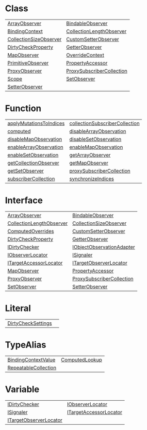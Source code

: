 # Class



|                                                                                                                            |                                                                                                                                  |
| -------------------------------------------------------------------------------------------------------------------------- | -------------------------------------------------------------------------------------------------------------------------------- |
| [ArrayObserver](https://hamedfathi.gitbook.io/aurelia-2-doc-api/runtime/observation/class/arrayobserver)                   | [BindableObserver](https://hamedfathi.gitbook.io/aurelia-2-doc-api/runtime/observation/class/bindableobserver)                   |
| [BindingContext](https://hamedfathi.gitbook.io/aurelia-2-doc-api/runtime/observation/class/bindingcontext)                 | [CollectionLengthObserver](https://hamedfathi.gitbook.io/aurelia-2-doc-api/runtime/observation/class/collectionlengthobserver)   |
| [CollectionSizeObserver](https://hamedfathi.gitbook.io/aurelia-2-doc-api/runtime/observation/class/collectionsizeobserver) | [CustomSetterObserver](https://hamedfathi.gitbook.io/aurelia-2-doc-api/runtime/observation/class/customsetterobserver)           |
| [DirtyCheckProperty](https://hamedfathi.gitbook.io/aurelia-2-doc-api/runtime/observation/class/dirtycheckproperty)         | [GetterObserver](https://hamedfathi.gitbook.io/aurelia-2-doc-api/runtime/observation/class/getterobserver)                       |
| [MapObserver](https://hamedfathi.gitbook.io/aurelia-2-doc-api/runtime/observation/class/mapobserver)                       | [OverrideContext](https://hamedfathi.gitbook.io/aurelia-2-doc-api/runtime/observation/class/overridecontext)                     |
| [PrimitiveObserver](https://hamedfathi.gitbook.io/aurelia-2-doc-api/runtime/observation/class/primitiveobserver)           | [PropertyAccessor](https://hamedfathi.gitbook.io/aurelia-2-doc-api/runtime/observation/class/propertyaccessor)                   |
| [ProxyObserver](https://hamedfathi.gitbook.io/aurelia-2-doc-api/runtime/observation/class/proxyobserver)                   | [ProxySubscriberCollection](https://hamedfathi.gitbook.io/aurelia-2-doc-api/runtime/observation/class/proxysubscribercollection) |
| [Scope](https://hamedfathi.gitbook.io/aurelia-2-doc-api/runtime/observation/class/scope)                                   | [SetObserver](https://hamedfathi.gitbook.io/aurelia-2-doc-api/runtime/observation/class/setobserver)                             |
| [SetterObserver](https://hamedfathi.gitbook.io/aurelia-2-doc-api/runtime/observation/class/setterobserver)                 |                                                                                                                                  |



# Function



|                                                                                                                                 |                                                                                                                                               |
| ------------------------------------------------------------------------------------------------------------------------------- | --------------------------------------------------------------------------------------------------------------------------------------------- |
| [applyMutationsToIndices](https://hamedfathi.gitbook.io/aurelia-2-doc-api/runtime/observation/function/applymutationstoindices) | [collectionSubscriberCollection](https://hamedfathi.gitbook.io/aurelia-2-doc-api/runtime/observation/function/collectionsubscribercollection) |
| [computed](https://hamedfathi.gitbook.io/aurelia-2-doc-api/runtime/observation/function/computed)                               | [disableArrayObservation](https://hamedfathi.gitbook.io/aurelia-2-doc-api/runtime/observation/function/disablearrayobservation)               |
| [disableMapObservation](https://hamedfathi.gitbook.io/aurelia-2-doc-api/runtime/observation/function/disablemapobservation)     | [disableSetObservation](https://hamedfathi.gitbook.io/aurelia-2-doc-api/runtime/observation/function/disablesetobservation)                   |
| [enableArrayObservation](https://hamedfathi.gitbook.io/aurelia-2-doc-api/runtime/observation/function/enablearrayobservation)   | [enableMapObservation](https://hamedfathi.gitbook.io/aurelia-2-doc-api/runtime/observation/function/enablemapobservation)                     |
| [enableSetObservation](https://hamedfathi.gitbook.io/aurelia-2-doc-api/runtime/observation/function/enablesetobservation)       | [getArrayObserver](https://hamedfathi.gitbook.io/aurelia-2-doc-api/runtime/observation/function/getarrayobserver)                             |
| [getCollectionObserver](https://hamedfathi.gitbook.io/aurelia-2-doc-api/runtime/observation/function/getcollectionobserver)     | [getMapObserver](https://hamedfathi.gitbook.io/aurelia-2-doc-api/runtime/observation/function/getmapobserver)                                 |
| [getSetObserver](https://hamedfathi.gitbook.io/aurelia-2-doc-api/runtime/observation/function/getsetobserver)                   | [proxySubscriberCollection](https://hamedfathi.gitbook.io/aurelia-2-doc-api/runtime/observation/function/proxysubscribercollection)           |
| [subscriberCollection](https://hamedfathi.gitbook.io/aurelia-2-doc-api/runtime/observation/function/subscribercollection)       | [synchronizeIndices](https://hamedfathi.gitbook.io/aurelia-2-doc-api/runtime/observation/function/synchronizeindices)                         |



# Interface



|                                                                                                                                    |                                                                                                                                      |
| ---------------------------------------------------------------------------------------------------------------------------------- | ------------------------------------------------------------------------------------------------------------------------------------ |
| [ArrayObserver](https://hamedfathi.gitbook.io/aurelia-2-doc-api/runtime/observation/interface/arrayobserver)                       | [BindableObserver](https://hamedfathi.gitbook.io/aurelia-2-doc-api/runtime/observation/interface/bindableobserver)                   |
| [CollectionLengthObserver](https://hamedfathi.gitbook.io/aurelia-2-doc-api/runtime/observation/interface/collectionlengthobserver) | [CollectionSizeObserver](https://hamedfathi.gitbook.io/aurelia-2-doc-api/runtime/observation/interface/collectionsizeobserver)       |
| [ComputedOverrides](https://hamedfathi.gitbook.io/aurelia-2-doc-api/runtime/observation/interface/computedoverrides)               | [CustomSetterObserver](https://hamedfathi.gitbook.io/aurelia-2-doc-api/runtime/observation/interface/customsetterobserver)           |
| [DirtyCheckProperty](https://hamedfathi.gitbook.io/aurelia-2-doc-api/runtime/observation/interface/dirtycheckproperty)             | [GetterObserver](https://hamedfathi.gitbook.io/aurelia-2-doc-api/runtime/observation/interface/getterobserver)                       |
| [IDirtyChecker](https://hamedfathi.gitbook.io/aurelia-2-doc-api/runtime/observation/interface/idirtychecker)                       | [IObjectObservationAdapter](https://hamedfathi.gitbook.io/aurelia-2-doc-api/runtime/observation/interface/iobjectobservationadapter) |
| [IObserverLocator](https://hamedfathi.gitbook.io/aurelia-2-doc-api/runtime/observation/interface/iobserverlocator)                 | [ISignaler](https://hamedfathi.gitbook.io/aurelia-2-doc-api/runtime/observation/interface/isignaler)                                 |
| [ITargetAccessorLocator](https://hamedfathi.gitbook.io/aurelia-2-doc-api/runtime/observation/interface/itargetaccessorlocator)     | [ITargetObserverLocator](https://hamedfathi.gitbook.io/aurelia-2-doc-api/runtime/observation/interface/itargetobserverlocator)       |
| [MapObserver](https://hamedfathi.gitbook.io/aurelia-2-doc-api/runtime/observation/interface/mapobserver)                           | [PropertyAccessor](https://hamedfathi.gitbook.io/aurelia-2-doc-api/runtime/observation/interface/propertyaccessor)                   |
| [ProxyObserver](https://hamedfathi.gitbook.io/aurelia-2-doc-api/runtime/observation/interface/proxyobserver)                       | [ProxySubscriberCollection](https://hamedfathi.gitbook.io/aurelia-2-doc-api/runtime/observation/interface/proxysubscribercollection) |
| [SetObserver](https://hamedfathi.gitbook.io/aurelia-2-doc-api/runtime/observation/interface/setobserver)                           | [SetterObserver](https://hamedfathi.gitbook.io/aurelia-2-doc-api/runtime/observation/interface/setterobserver)                       |



# Literal



|                                                                                                                      |     |
| -------------------------------------------------------------------------------------------------------------------- | --- |
| [DirtyCheckSettings](https://hamedfathi.gitbook.io/aurelia-2-doc-api/runtime/observation/literal/dirtychecksettings) |     |



# TypeAlias



|                                                                                                                            |                                                                                                                |
| -------------------------------------------------------------------------------------------------------------------------- | -------------------------------------------------------------------------------------------------------------- |
| [BindingContextValue](https://hamedfathi.gitbook.io/aurelia-2-doc-api/runtime/observation/typealias/bindingcontextvalue)   | [ComputedLookup](https://hamedfathi.gitbook.io/aurelia-2-doc-api/runtime/observation/typealias/computedlookup) |
| [RepeatableCollection](https://hamedfathi.gitbook.io/aurelia-2-doc-api/runtime/observation/typealias/repeatablecollection) |                                                                                                                |



# Variable



|                                                                                                                               |                                                                                                                               |
| ----------------------------------------------------------------------------------------------------------------------------- | ----------------------------------------------------------------------------------------------------------------------------- |
| [IDirtyChecker](https://hamedfathi.gitbook.io/aurelia-2-doc-api/runtime/observation/variable/idirtychecker)                   | [IObserverLocator](https://hamedfathi.gitbook.io/aurelia-2-doc-api/runtime/observation/variable/iobserverlocator)             |
| [ISignaler](https://hamedfathi.gitbook.io/aurelia-2-doc-api/runtime/observation/variable/isignaler)                           | [ITargetAccessorLocator](https://hamedfathi.gitbook.io/aurelia-2-doc-api/runtime/observation/variable/itargetaccessorlocator) |
| [ITargetObserverLocator](https://hamedfathi.gitbook.io/aurelia-2-doc-api/runtime/observation/variable/itargetobserverlocator) |                                                                                                                               |


